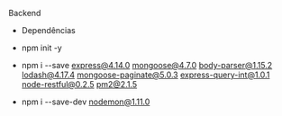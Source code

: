 Backend

- Dependências

- npm init -y
- npm i --save express@4.14.0 mongoose@4.7.0 body-parser@1.15.2 lodash@4.17.4 mongoose-paginate@5.0.3 express-query-int@1.0.1 node-restful@0.2.5 pm2@2.1.5
- npm i --save-dev nodemon@1.11.0
